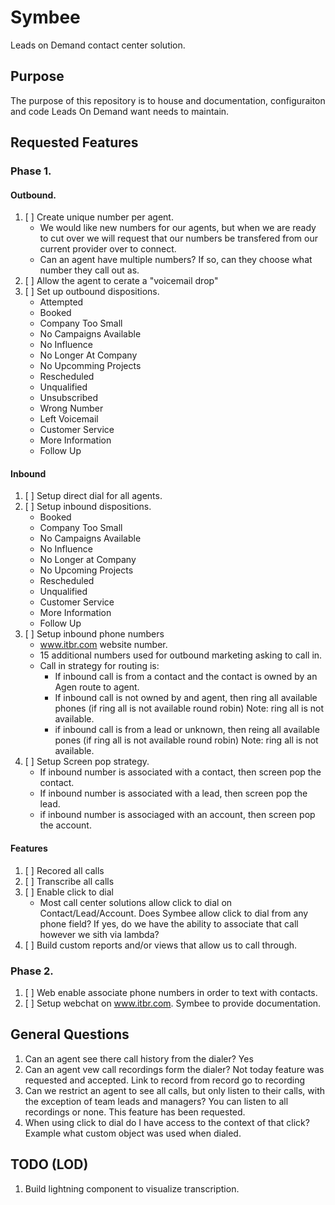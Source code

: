 # Symbee

Leads on Demand contact center solution.

## Purpose

The purpose of this repository is to house and documentation, configuraiton and code Leads On Demand want needs to maintain.

## Requested Features
### Phase 1.
#### Outbound.

1. [ ] Create unique number per agent.
    - We would like new numbers for our agents, but when we are ready to cut over we will request that our numbers be transfered from our current provider over to connect.
    - Can an agent have multiple numbers? If so, can they choose what number they call out as.
2. [ ] Allow the agent to cerate a "voicemail drop"
3. [ ] Set up outbound dispositions.
    - Attempted
    - Booked
    - Company Too Small
    - No Campaigns Available
    - No Influence
    - No Longer At Company
    - No Upcomming Projects
    - Rescheduled
    - Unqualified
    - Unsubscribed
    - Wrong Number
    - Left Voicemail
    - Customer Service
    - More Information
    - Follow Up

#### Inbound
1. [ ] Setup direct dial for all agents.
2. [ ] Setup inbound dispositions.
    - Booked
    - Company Too Small
    - No Campaigns Available
    - No Influence
    - No Longer at Company
    - No Upcoming Projects
    - Rescheduled
    - Unqualified
    - Customer Service
    - More Information
    - Follow Up
3. [ ] Setup inbound phone numbers
    - www.itbr.com website number.
    - 15 additional numbers used for outbound marketing asking to call in.
    - Call in strategy for routing is:
        - If inbound call is from a contact and the contact is owned by an Agen route to agent.
        - If inbound call is not owned by and agent, then ring all available phones (if ring all is not available round robin) Note: ring all is not available.
        - if inbound call is from a lead or unknown, then reing all available pones (if ring all is not available round robin) Note: ring all is not available.
4. [ ] Setup Screen pop strategy.
    - If inbound number is associated with a contact, then screen pop the contact.
    - If inbound number is associated with a lead, then screen pop the lead.
    - if inbound number is associaged with an account, then screen pop the account.

#### Features
1. [ ] Recored all calls
2. [ ] Transcribe all calls
3. [ ] Enable click to dial
    - Most call center solutions allow click to dial on Contact/Lead/Account. Does Symbee allow click to dial from any phone field? If yes, do we have the ability to associate that call however we sith via lambda?
4. [ ] Build custom reports and/or views that allow us to call through.

### Phase 2.
1. [ ] Web enable associate phone numbers in order to text with contacts.
2. [ ] Setup webchat on www.itbr.com. Symbee to provide documentation.


## General Questions
1. Can an agent see there call history from the dialer? Yes
2. Can an agent vew call recordings form the dialer? Not today feature was requested and accepted. Link to record from record go to recording
3. Can we restrict an agent to see all calls, but only listen to their calls, with the exception of team leads and managers? You can listen to all recordings or none. This feature has been requested.
4. When using click to dial do I have access to the context of that click? Example what custom object was used when dialed.

## TODO (LOD)
1. Build lightning component to visualize transcription.
